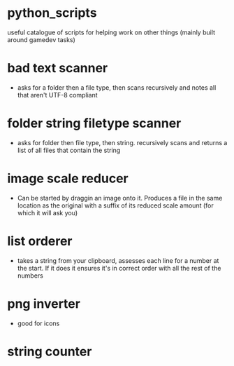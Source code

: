 # python_scripts
useful catalogue of scripts for helping work on other things (mainly built around gamedev tasks)

# bad text scanner
- asks for a folder then a file type, then scans recursively and notes all that aren't UTF-8 compliant

# folder string filetype scanner
- asks for folder then file type, then string. recursively scans and returns a list of all files that contain the string

# image scale reducer
- Can be started by draggin an image onto it. Produces a file in the same location as the original with a suffix of its reduced scale amount (for which it will ask you)

# list orderer
- takes a string from your clipboard, assesses each line for a number at the start. If it does it ensures it's in correct order with all the rest of the numbers

# png inverter
- good for icons

# string counter
